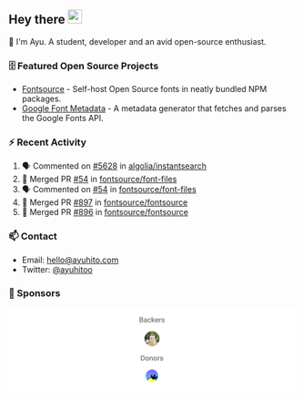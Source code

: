 ## Hey there <img src="https://media.giphy.com/media/hvRJCLFzcasrR4ia7z/giphy.gif" width="25" height="25">

📝 I'm Ayu. A student, developer and an avid open-source enthusiast.

### 🗄 Featured Open Source Projects

- [Fontsource](https://github.com/fontsource/fontsource) - Self-host Open Source fonts in neatly bundled NPM packages.
- [Google Font Metadata](https://github.com/fontsource/google-font-metadata) - A metadata generator that fetches and parses the Google Fonts API.

### ⚡ Recent Activity

<!--START_SECTION:activity-->

1. 🗣 Commented on [#5628](https://github.com/algolia/instantsearch/issues/5628#issuecomment-1845093662) in [algolia/instantsearch](https://github.com/algolia/instantsearch)
2. 🎉 Merged PR [#54](https://github.com/fontsource/font-files/pull/54) in [fontsource/font-files](https://github.com/fontsource/font-files)
3. 🗣 Commented on [#54](https://github.com/fontsource/font-files/pull/54#issuecomment-1843376617) in [fontsource/font-files](https://github.com/fontsource/font-files)
4. 🎉 Merged PR [#897](https://github.com/fontsource/fontsource/pull/897) in [fontsource/fontsource](https://github.com/fontsource/fontsource)
5. 🎉 Merged PR [#896](https://github.com/fontsource/fontsource/pull/896) in [fontsource/fontsource](https://github.com/fontsource/fontsource)
<!--END_SECTION:activity-->

### 📫 Contact

- Email: hello@ayuhito.com
- Twitter: [@ayuhitoo](https://twitter.com/ayuhitoo)

### :sparkling_heart: Sponsors

<p align="center">
  <a href="https://cdn.jsdelivr.net/gh/ayuhito/ayuhito/sponsors.svg">
    <img src='https://raw.githubusercontent.com/ayuhito/ayuhito/master/sponsors.svg'/>
  </a>
</p>
